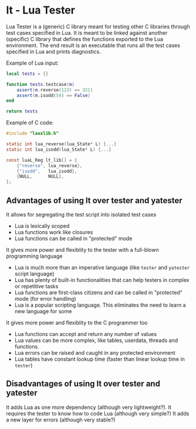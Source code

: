 # lt - Lua Tester

Lua Tester is a (generic) C library meant for testing other C libraries through test cases specified in Lua.
It is meant to be linked against another (specific) C library that defines the functions exported to the Lua environment.
The end result is an executable that runs all the test cases specified in Lua and prints diagnostics.

Example of Lua input:

```lua
local tests = {}

function tests.testcase(m)
	assert(m.reverse(123) == 321)
	assert(m.isodd(54) == False)
end

return tests
```

Example of C code:

```c
#include "lauxlib.h"

static int lua_reverse(lua_State* L) {...}
static int lua_isodd(lua_State* L) {...}

const luaL_Reg lt_lib[] = {
	{"reverse", lua_reverse},
	{"isodd",   lua_isodd},
	{NULL,      NULL},
};
```

## Advantages of using lt over tester and yatester

It allows for segregating the test script into isolated test cases
* Lua is lexically scoped
* Lua functions work like closures
* Lua functions can be called in "protected" mode

It gives more power and flexiblity to the tester with a full-blown programming language
* Lua is much more than an imperative language (like `tester` and `yatester` script language)
* Lua has plenty of built-in functionalities that can help testers in complex or repetitive tasks
* Lua functions are first-class citizens and can be called in "protected" mode (for error handling)
* Lua is a popular scripting language. This eliminates the need to learn a new language for some

It gives more power and flexiblity to the C programmer too
* Lua functions can accept and return any number of values
* Lua values can be more complex, like tables, userdata, threads and functions.
* Lua errors can be raised and caught in any protected environment
* Lua tables have constant lookup time (faster than linear lookup time in `tester`)

## Disadvantages of using lt over tester and yatester

It adds Lua as one more dependency (although very lightweight?).
It requires the tester to know how to code Lua (although very simple?)
It adds a new layer for errors (although very stable?)
